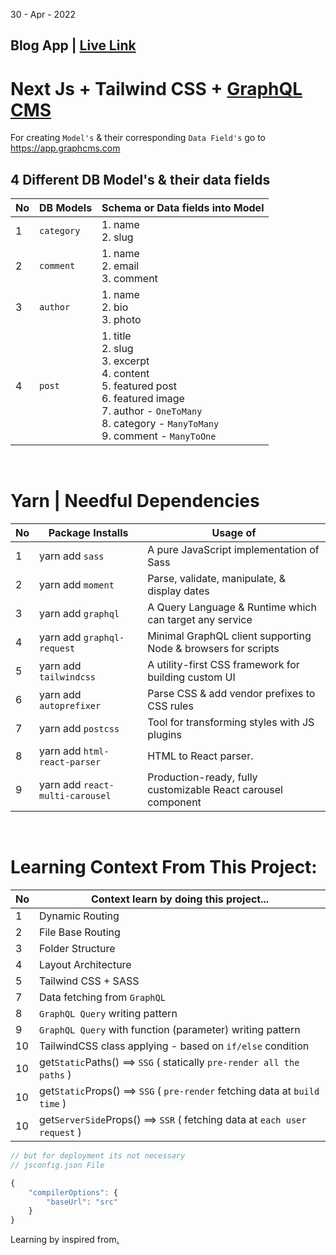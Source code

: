 30 - Apr - 2022

## Blog App | [Live Link](https://blogs-demo.vercel.app)

# Next Js + Tailwind CSS + [GraphQL CMS](https://app.graphcms.com)

For creating `Model's` & their corresponding `Data Field's` go to https://app.graphcms.com

## 4 Different DB Model's & their data fields
|No| DB Models  | Schema or Data fields into Model          |
|--|------------|-------------------------------------------|
| 1| `category`   | 1. name <br/> 2. slug                     |
| 2| `comment`    | 1. name <br/> 2. email <br/> 3. comment   |
| 3| `author`     | 1. name <br/> 2. bio <br/> 3. photo       |
| 4| `post`       | 1. title <br/> 2. slug <br/> 3. excerpt <br/> 4. content <br/> 5. featured post <br/> 6. featured image <br/> 7. author - `OneToMany` <br/> 8. category - `ManyToMany` <br/> 9. comment - `ManyToOne` |


<br/>

# Yarn | Needful Dependencies
|No| Package Installs               | Usage of                                                      |
|--|--------------------------------|---------------------------------------------------------------|
| 1| yarn add `sass`                | A pure JavaScript implementation of Sass                      |
| 2| yarn add `moment`              | Parse, validate, manipulate, & display dates                  |
| 3| yarn add `graphql`             | A Query Language & Runtime which can target any service       |
| 4| yarn add `graphql-request`     | Minimal GraphQL client supporting Node & browsers for scripts |
| 5| yarn add `tailwindcss`         | A utility-first CSS framework for building custom UI          |
| 6| yarn add `autoprefixer`        | Parse CSS & add vendor prefixes to CSS rules                  |
| 7| yarn add `postcss`             | Tool for transforming styles with JS plugins                  |
| 8| yarn add `html-react-parser`   | HTML to React parser.                                         |
| 9| yarn add `react-multi-carousel`| Production-ready, fully customizable React carousel component |

<br/>

# Learning Context From This Project:
|No| Context learn by doing this project...                    | 
|--|-----------------------------------------------------------|
| 1| Dynamic Routing                                           | 
| 2| File Base Routing                                         | 
| 3| Folder Structure                                          | 
| 4| Layout Architecture                                       | 
| 5| Tailwind CSS + SASS                                       | 
| 7| Data fetching from `GraphQL`                              | 
| 8| `GraphQL Query` writing pattern                           | 
| 9| `GraphQL Query` with function (parameter) writing pattern | 
|10| TailwindCSS class applying - based on `if/else` condition | 
|10| get`Static`Paths() ==> `SSG` ( statically `pre-render all the paths` )     | 
|10| get`Static`Props() ==> `SSG` ( `pre-render` fetching data at `build time` )| 
|10| get`ServerSide`Props() ==> `SSR` ( fetching data at `each user request` )  |


```jsx
// but for deployment its not necessary 
// jsconfig.json File

{
    "compilerOptions": {
        "baseUrl": "src"
    }
}
```

Learning by inspired from[.](https://youtu.be/HYv55DhgTuA)